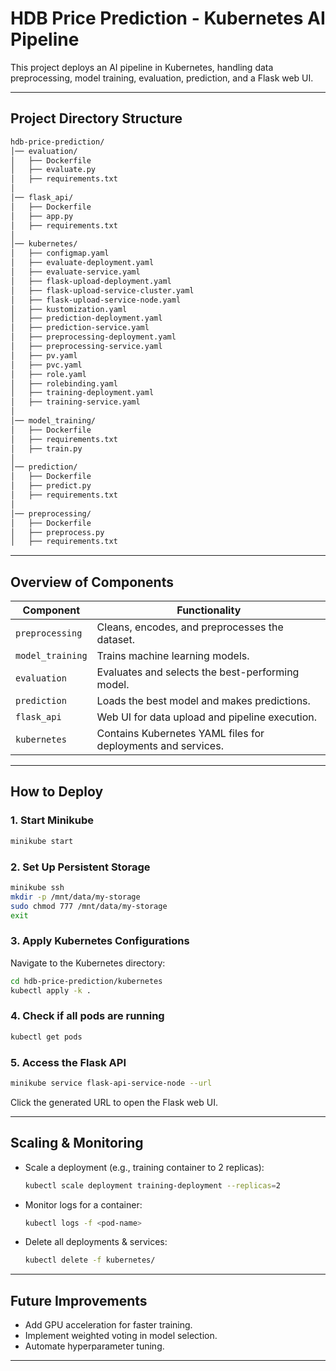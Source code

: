 # HDB Price Prediction - Kubernetes AI Pipeline

This project deploys an AI pipeline in Kubernetes, handling data preprocessing, model training, evaluation, prediction, and a Flask web UI.

---

## Project Directory Structure
```bash
hdb-price-prediction/
│── evaluation/
│   ├── Dockerfile
│   ├── evaluate.py
│   ├── requirements.txt
│
│── flask_api/
│   ├── Dockerfile
│   ├── app.py
│   ├── requirements.txt
│
│── kubernetes/
│   ├── configmap.yaml
│   ├── evaluate-deployment.yaml
│   ├── evaluate-service.yaml
│   ├── flask-upload-deployment.yaml
│   ├── flask-upload-service-cluster.yaml
│   ├── flask-upload-service-node.yaml
│   ├── kustomization.yaml
│   ├── prediction-deployment.yaml
│   ├── prediction-service.yaml
│   ├── preprocessing-deployment.yaml
│   ├── preprocessing-service.yaml
│   ├── pv.yaml
│   ├── pvc.yaml
│   ├── role.yaml
│   ├── rolebinding.yaml
│   ├── training-deployment.yaml
│   ├── training-service.yaml
│
│── model_training/
│   ├── Dockerfile
│   ├── requirements.txt
│   ├── train.py
│
│── prediction/
│   ├── Dockerfile
│   ├── predict.py
│   ├── requirements.txt
│
│── preprocessing/
│   ├── Dockerfile
│   ├── preprocess.py
│   ├── requirements.txt
```

---

## Overview of Components

| **Component**      | **Functionality** |
|--------------------|------------------|
| ``preprocessing``  | Cleans, encodes, and preprocesses the dataset. |
| ``model_training`` | Trains machine learning models. |
| ``evaluation``     | Evaluates and selects the best-performing model. |
| ``prediction``     | Loads the best model and makes predictions. |
| ``flask_api``      | Web UI for data upload and pipeline execution. |
| ``kubernetes``     | Contains Kubernetes YAML files for deployments and services. |

---

## How to Deploy

### 1. Start Minikube
```sh
minikube start
```

### 2. Set Up Persistent Storage
```sh
minikube ssh
mkdir -p /mnt/data/my-storage
sudo chmod 777 /mnt/data/my-storage
exit
```

### 3. Apply Kubernetes Configurations
Navigate to the Kubernetes directory:
```sh
cd hdb-price-prediction/kubernetes
kubectl apply -k .
```

### 4. Check if all pods are running
```sh
kubectl get pods
```

### 5. Access the Flask API
```sh
minikube service flask-api-service-node --url
```
Click the generated URL to open the Flask web UI.

---

## Scaling & Monitoring

- Scale a deployment (e.g., training container to 2 replicas):
  ```sh
  kubectl scale deployment training-deployment --replicas=2
  ```

- Monitor logs for a container:
  ```sh
  kubectl logs -f <pod-name>
  ```

- Delete all deployments & services:
  ```sh
  kubectl delete -f kubernetes/
  ```

---

## Future Improvements

- Add GPU acceleration for faster training.
- Implement weighted voting in model selection.
- Automate hyperparameter tuning.

---
